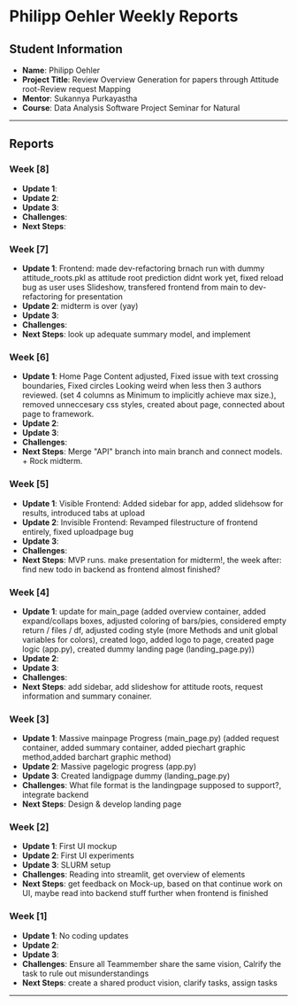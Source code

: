 # Philipp Oehler Weekly Reports

## Student Information
- **Name**: Philipp Oehler
- **Project Title**: Review Overview Generation for papers through Attitude root-Review request Mapping 
- **Mentor**: Sukannya Purkayastha
- **Course**: Data Analysis Software Project Seminar for Natural 

---

## Reports

### Week [8]

- **Update 1**: 
- **Update 2**: 
- **Update 3**: 
- **Challenges**: 
- **Next Steps**: 

### Week [7]

- **Update 1**: Frontend: made dev-refactoring brnach run with dummy attitude_roots.pkl as attitude root prediction didnt work yet, fixed reload bug as user uses Slideshow, transfered frontend from main to dev-refactoring for presentation
- **Update 2**: midterm is over (yay)
- **Update 3**: 
- **Challenges**: 
- **Next Steps**: look up adequate summary model, and implement

### Week [6]

- **Update 1**: Home Page Content adjusted, Fixed issue with text crossing boundaries, Fixed circles Looking weird when less then 3 authors reviewed. (set 4 columns as Minimum to implicitly achieve max size.), removed unneccesary css styles, created about page, connected about page to framework.
- **Update 2**: 
- **Update 3**: 
- **Challenges**: 
- **Next Steps**: Merge "API" branch into main branch and connect models. + Rock midterm.


### Week [5]

- **Update 1**: Visible Frontend: Added sidebar for app, added slidehsow for results, introduced tabs at upload
- **Update 2**: Invisible Frontend: Revamped filestructure of frontend entirely, fixed uploadpage bug
- **Update 3**: 
- **Challenges**: 
- **Next Steps**: MVP runs. make presentation for midterm!, the week after: find new todo in backend as frontend almost finished?

### Week [4]

- **Update 1**: update for main_page (added overview container, added expand/collaps boxes, adjusted coloring of bars/pies, considered empty return / files / df, adjusted coding style (more Methods and unit global variables for colors), created logo, added logo to page, created page logic (app.py), created dummy landing page (landing_page.py))
- **Update 2**: 
- **Update 3**: 
- **Challenges**: 
- **Next Steps**: add sidebar, add slideshow for attitude roots, request information and summary conainer.

### Week [3]

- **Update 1**: Massive mainpage Progress (main_page.py) (added request container, added summary container, added piechart graphic method,added barchart graphic method)
- **Update 2**: Massive pagelogic progress (app.py)
- **Update 3**: Created landigpage dummy (landing_page.py)
- **Challenges**: What file format is the landingpage supposed to support?, integrate backend
- **Next Steps**: Design & develop landing page

### Week [2]

- **Update 1**: First UI mockup
- **Update 2**: First UI experiments
- **Update 3**: SLURM setup
- **Challenges**: Reading into streamlit, get overview of elements
- **Next Steps**: get feedback on Mock-up, based on that continue work on UI, maybe read into backend stuff further when frontend is finished

### Week [1]

- **Update 1**: No coding updates 
- **Update 2**: 
- **Update 3**: 
- **Challenges**: Ensure all Teammember share the same vision, Calrify the task to rule out misunderstandings
- **Next Steps**: create a shared product vision, clarify tasks, assign tasks

---
